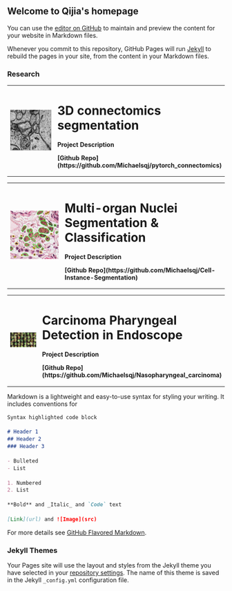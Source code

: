 ## Welcome to Qijia's homepage

You can use the [editor on GitHub](https://github.com/Michaelsqj/Michaelsqj.github.io/edit/master/index.md) to maintain and preview the content for your website in Markdown files.

Whenever you commit to this repository, GitHub Pages will run [Jekyll](https://jekyllrb.com/) to rebuild the pages in your site, from the content in your Markdown files.

### Research

<table border="0">
  <tr>
    <td width="25%">
      <img src="/img/mitoem.png" width="100%">
    </td>
    <td width="75%">
      <h1>3D connectomics segmentation</h1>
      <p><b>Project Description</b></p>
      <p><b>[Github Repo](https://github.com/Michaelsqj/pytorch_connectomics)</b></p>
    </td>
  </tr>
</table>

<table border="0">
  <tr>
    <td width="25%">
      <img src="/img/monusac.png" width="100%">
    </td>
    <td width="75%">
      <h1>Multi-organ Nuclei Segmentation & Classification</h1>
      <p><b>Project Description</b></p>
      <p><b>[Github Repo](https://github.com/Michaelsqj/Cell-Instance-Segmentation)</b></p>
    </td>
  </tr>
</table>

<table border="0">
  <tr>
    <td width="25%">
      <img src="/img/nosecancer.png" width="100%">
    </td>
    <td width="75%">
      <h1>Carcinoma Pharyngeal Detection in Endoscope</h1>
      <p><b>Project Description</b></p>
      <p><b>[Github Repo](https://github.com/Michaelsqj/Nasopharyngeal_carcinoma)</b></p>
    </td>
  </tr>
</table>

Markdown is a lightweight and easy-to-use syntax for styling your writing. It includes conventions for

```markdown
Syntax highlighted code block

# Header 1
## Header 2
### Header 3

- Bulleted
- List

1. Numbered
2. List

**Bold** and _Italic_ and `Code` text

[Link](url) and ![Image](src)
```

For more details see [GitHub Flavored Markdown](https://guides.github.com/features/mastering-markdown/).

### Jekyll Themes

Your Pages site will use the layout and styles from the Jekyll theme you have selected in your [repository settings](https://github.com/Michaelsqj/Michaelsqj.github.io/settings). The name of this theme is saved in the Jekyll `_config.yml` configuration file.
